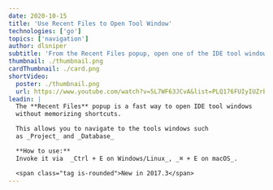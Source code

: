 ```yaml
---
date: 2020-10-15
title: 'Use Recent Files to Open Tool Window'
technologies: ['go']
topics: ['navigation']
author: dlsniper
subtitle: 'From the Recent Files popup, open one of the IDE tool windows.'
thumbnail: ./thumbnail.png
cardThumbnail: ./card.png
shortVideo:
  poster: ./thumbnail.png
  url: https://www.youtube.com/watch?v=5L7WF63JCvA&list=PLQ176FUIyIUZrbrlz4AY1V8VzBJKZyVlW&index=135
leadin: |
  The **Recent Files** popup is a fast way to open IDE tool windows
  without memorizing shortcuts.

  This allows you to navigate to the tools windows such
  as _Project_ and _Database_

  **How to use:**
  Invoke it via  _Ctrl + E on Windows/Linux_, _⌘ + E on macOS_.

  <span class="tag is-rounded">New in 2017.3</span>
---
```

